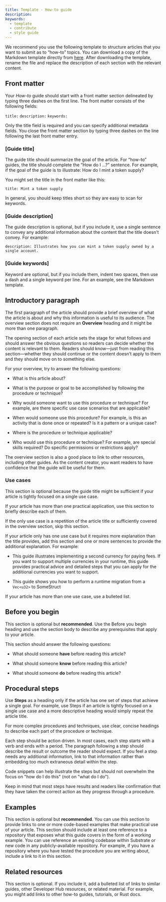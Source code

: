 ```yaml
---
title: Template - How-to guide
description:
keywords:
  - template
  - contribute
  - style guide
---
```


We recommend you use the following template to structure articles that you want to submit as to “how-to” topics.
You can download a copy of the Markdown template directly from [here](https://github.com/substrate-developer-hub/substrate-docs/blob/main/static/assets/contribute-templates/how-to-template.md).
After downloading the template, rename the file and replace the description of each section with the relevant content.

## Front matter

Your _How-to_ guide should start with a front matter section delineated by typing three dashes on the first line.
The front matter consists of the following fields:

`title:`
`description:`
`keywords:`

Only the title field is required and you can specify additional metadata fields.
You close the front matter section by typing three dashes on the line following the last front matter entry.

### [Guide title]

The guide title should summarize the goal of the article. 
For “how-to” guides, the title should complete the “How do I …?” sentence.
For example, if the goal of the guide is to illustrate:
How do I mint a token supply?

You might set the title in the front matter like this:

`title: Mint a token supply`

In general, you should keep titles short so they are easy to scan for keywords.

### [Guide description]

The guide description is optional, but if you include it, use a single sentence to convey  any additional information about the content that the title doesn't convey.
For example:

`description: Illustrates how you can mint a token supply owned by a single account.`

### [Guide keywords]

Keyword are optional, but if you include them, indent two spaces, then use a dash and a single keyword per line.
For an example, see the Markdown template.

## Introductory paragraph

The first paragraph of the article should provide a brief overview of what the article is about and why this information is useful to its audience.
The overview section does not require an **Overview** heading and it might be more than one paragraph.

The opening section of each article sets the stage for what follows and should answer the obvious questions so readers can decide whether the content is relevant to them.
Readers should know—just from reading this section—whether they should continue or the content doesn’t apply to them and they should move on to something else.

For your overview, try to answer the following questions:

- What is this article about?

- What is the purpose or goal to be accomplished by following the procedure or technique?

- Why would someone want to use this procedure or technique? For example, are there specific use case scenarios that are applicable?

- When would someone use this procedure? For example, is this an activity that is done once or repeated? Is it a pattern or a unique case?

- Where is the procedure or technique applicable?

- Who would use this procedure or technique? For example, are special skills required? Do specific permissions or restrictions apply?

The overview section is also a good place to link to other resources, including other guides.
As the content creator, you want readers to have confidence that the guide will be useful for them.

### Use cases

This section is optional because the guide title might be sufficient if your article is tightly focused on a single use case.

If your article has more than one practical application, use this section to briefly describe each of them.

If the only use case is a repetition of the article title or sufficiently covered in the overview section, skip this section.

If your article only has one use case but it requires more explanation than the title provides, add this section and one or more sentences to provide the additional explanation. For example:

- This guide illustrates implementing a second currency for paying fees. If you want to support multiple currencies in your runtime, this guide provides practical advice and detailed steps that you can apply for the additional currencies you want to support.

- This guide shows you how to perform a runtime migration from a `Vec<u32>` to SomeStruct

If your article has more than one use case, use a bulleted list.

## Before you begin

This section is optional but **recommended**.
Use the Before you begin heading and use the section body to describe any prerequisites that apply to your article.

This section should answer the following questions:

- What should someone **have** before reading this article?

- What should someone **know** before reading this article?

- What should someone **do** before reading this article?

## Procedural steps

Use **Steps** as a heading only if the article has one set of steps that achieve a single goal.
For example, use Steps if an article is tightly focused on a single use case and a more descriptive heading would simply repeat the article title.

For more complex procedures and techniques, use clear, concise headings to describe each part of the procedure or technique.

Each step should be action driven.
In most cases, each step starts with a verb and ends with a period.
The paragraph following a step should describe the result or outcome the reader should expect.
If you feel a step needs any additional information, link to that information rather than embedding too much extraneous detail within the step.

Code snippets can help illustrate the steps but should not overwhelm the focus on "how do I do this" (not on "what do I do").

Keep in mind that most steps have results and readers like confirmation that they have taken the correct action as they progress through a procedure.

## Examples

This section is optional but **recommended**.
You can use this section to provide links to one or more code-based examples that make practical use of your article.
This section should include at least one reference to a repository that exposes what this guide covers in the form of a working example.
You can use reference an existing codebase within Substrate or new code in any publicly-available repository.
For example, if you have a repository where you have tested the procedure you are writing about, include a link to it in this section.

## Related resources

This section is optional.
If you include it, add a bulleted list of links to similar guides, other Developer Hub resources, or related material. 
For example, you might add links to other how-to guides, tutorials, or Rust docs.